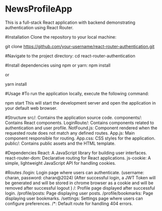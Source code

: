 ﻿# NewsProfileApp

This is a full-stack React application with backend demonstrating authentication using React Router.

#Installation
Clone the repository to your local machine:

git clone https://github.com/your-username/react-router-authentication.git


#Navigate to the project directory:
cd react-router-authentication

#Install dependencies using npm or yarn:
npm install

or

yarn install

#Usage
#To run the application locally, execute the following command:

npm start
This will start the development server and open the application in your default web browser.

#Structure
src/: Contains the application source code.
components/: Contains React components.
LoginRoute/: Contains components related to authentication and user profile. 
NotFound.js: Component rendered when the requested route does not match any defined routes.
App.js: Main component responsible for routing.
App.css: CSS styles for the application.
public/: Contains public assets and the HTML template.

#Dependencies
React: A JavaScript library for building user interfaces.
react-router-dom: Declarative routing for React applications.
js-cookie: A simple, lightweight JavaScript API for handling cookies.

#Routes
/login: Login page where users can authenticate.  (username: charan, password: charan@2024) (After successful login, a JWT Token will be generated and will be stored in chrome browser as a cookie and will be removed after successful logout )
/: Profile page displayed after successful login.
/profile/posts: Page displaying user posts.
/profile/bookmarks: Page displaying user bookmarks.
/settings: Settings page where users can configure preferences.
/*: Default route for handling 404 errors.
